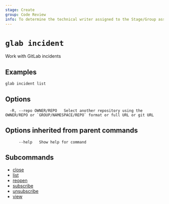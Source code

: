 ```yaml
---
stage: Create
group: Code Review
info: To determine the technical writer assigned to the Stage/Group associated with this page, see https://about.gitlab.com/handbook/product/ux/technical-writing/#assignments
---
```


<!--
This documentation is auto generated by a script.
Please do not edit this file directly. Run `make gen-docs` instead.
-->

# `glab incident`

Work with GitLab incidents

## Examples

```plaintext
glab incident list

```

## Options

```plaintext
  -R, --repo OWNER/REPO   Select another repository using the OWNER/REPO or `GROUP/NAMESPACE/REPO` format or full URL or git URL
```

## Options inherited from parent commands

```plaintext
      --help   Show help for command
```

## Subcommands

- [close](close.md)
- [list](list.md)
- [reopen](reopen.md)
- [subscribe](subscribe.md)
- [unsubscribe](unsubscribe.md)
- [view](view.md)

